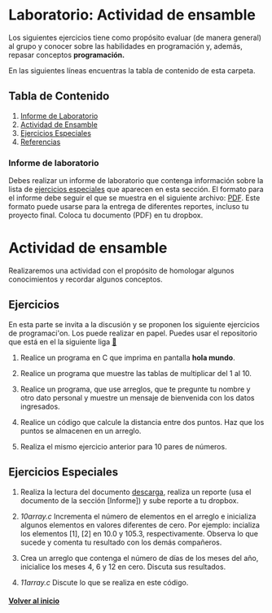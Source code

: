 
# Laboratorio: Actividad de ensamble<a name="LabActEnsamble"></a>

Los siguientes ejercicios tiene como propósito evaluar (de manera general) 
al grupo y conocer sobre las habilidades en programación y, además, repasar 
conceptos **programación.**

En las siguientes líneas encuentras la tabla de contenido de esta carpeta.

## Tabla de Contenido
1. [Informe de Laboratorio](#InfLabPDF)
2. [Actividad de Ensamble](#LabActEnsamble)
3. [Ejercicios Especiales](#ejerciciosespeciales)
3. [Referencias](#referencias)

### Informe de laboratorio<a name="InfLabPDF"></a>

Debes realizar un informe de laboratorio que contenga información sobre la 
lista de [ejercicios especiales](#ejerciciosespeciales) que aparecen en 
esta sección. El formato para el informe 
debe seguir el que se muestra en el siguiente archivo:
[PDF](https://www.dropbox.com/s/9taj0tx5p8s81da/gral-templete.pdf?dl=0). 
Este formato puede usarse para la entrega de diferentes reportes, incluso 
tu proyecto final. Coloca tu documento (PDF) en tu dropbox.



# Actividad de ensamble<a name="LabActEnsamble"></a>

Realizaremos una actividad con el propósito de 
homologar algunos conocimientos y recordar 
algunos conceptos.

## Ejercicios <a name="ejercicios"></a>

En esta parte se invita a la discusión y se proponen los siguiente
ejercicios de programaci\'on. Los puede realizar en  papel.
Puedes usar el repositorio que está en el la siguiente 
liga [:link:](https://github.com/UNAM-FESAc/c-prgrmmng-I-FESAc)

1. Realice un programa en C que imprima en pantalla __hola mundo__. 

2. Realice un programa que muestre las tablas de multiplicar del 1 al 10.

3. Realice un programa, que use arreglos, que te pregunte tu nombre y otro dato
  personal y muestre un mensaje de bienvenida con los datos ingresados.
4. Realice un código que calcule la distancia entre dos puntos. Haz que los 
puntos se almacenen en un arreglo.
5. Realiza el mismo ejercicio anterior para 10 pares de números.

## Ejercicios Especiales<a name="ejerciciosespeciales"></a>
1. Realiza la lectura del documento 
[descarga](https://www.dropbox.com/s/hs2mw87ukonli4n/08act-prgrmmng.pdf?dl=0), 
realiza un reporte (usa el documento de la sección [Informe]<a name="InfLabPDF"></a>)
y sube reporte a tu dropbox.

2. *10array.c* Incrementa el número de elementos en el arreglo e 
	inicializa algunos elementos en valores diferentes de cero. Por ejemplo:
	incializa los elementos [1], [2] en 10.0 y 105.3, respectivamente.
	Observa lo que sucede y comenta tu resultado con los demás compañeros.

3. Crea un arreglo que contenga el número de días de los meses del año, inicialice los meses 
	4, 6 y 12 en cero. Discuta sus resultados.
4. *11array.c* Discute lo que se realiza en este código.



#### [Volver al inicio](#LabActEnsamble)


